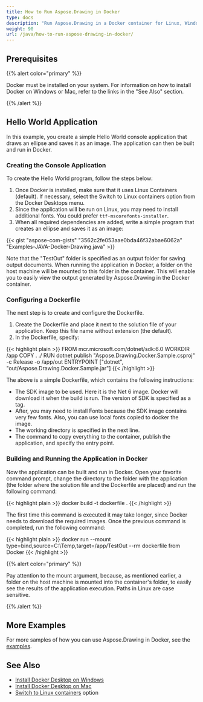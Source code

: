 ```yaml
---
title: How to Run Aspose.Drawing in Docker
type: docs
description: "Run Aspose.Drawing in a Docker container for Linux, Windows Server and any other OS."
weight: 90
url: /java/how-to-run-aspose-drawing-in-docker/
---
```


## Prerequisites

{{% alert color="primary" %}}

Docker must be installed on your system. For information on how to install Docker on Windows or Mac, refer to the links in the "See Also" section.

{{% /alert %}}

## Hello World Application

In this example, you create a simple Hello World console application that draws an ellipse and saves it as an image. The application can then be built and run in Docker.

### Creating the Console Application

To create the Hello World program, follow the steps below:
1. Once Docker is installed, make sure that it uses Linux Containers (default). If necessary, select the Switch to Linux containers option from the Docker Desktops menu.
1. Since the application will be run on Linux, you may need to install additional fonts. You could prefer `ttf-mscorefonts-installer`.
1. When all required dependencies are added, write a simple program that creates an ellipse and saves it as an image:<br>

{{< gist "aspose-com-gists" "3562c2fe053aae0bda46f32abae6062a" "Examples-JAVA-Docker-Drawing.java" >}}

Note that the "TestOut" folder is specified as an output folder for saving output documents. When running the application in Docker, a folder on the host machine will be mounted to this folder in the container. This will enable you to easily view the output generated by Aspose.Drawing in the Docker container.

### Configuring a Dockerfile

The next step is to create and configure the Dockerfile.

1. Create the Dockerfile and place it next to the solution file of your application. Keep this file name without extension (the default).
1. In the Dockerfile, specify:

{{< highlight plain >}}
FROM mcr.microsoft.com/dotnet/sdk:6.0
WORKDIR /app
COPY . ./
RUN dotnet publish "Aspose.Drawing.Docker.Sample.csproj" -c Release -o /app/out
ENTRYPOINT ["dotnet", "out/Aspose.Drawing.Docker.Sample.jar"]
{{< /highlight >}}

The above is a simple Dockerfile, which contains the following instructions:

- The SDK image to be used. Here it is the Net 6 image. Docker will download it when the build is run. The version of SDK is specified as a tag.
- After, you may need to install Fonts because the SDK image contains very few fonts. Also, you can use local fonts copied to docker the image.
- The working directory is specified in the next line.
- The command to copy everything to the container, publish the application, and specify the entry point.

### Building and Running the Application in Docker

Now the application can be built and run in Docker. Open your favorite command prompt, change the directory to the folder with the application (the folder where the solution file and the Dockerfile are placed) and run the following command:

{{< highlight plain >}}
docker build -t dockerfile .
{{< /highlight >}}

The first time this command is executed it may take longer, since Docker needs to download the required images. Once the previous command is completed, run the following command:

{{< highlight plain >}}
docker run --mount type=bind,source=C:\Temp,target=/app/TestOut --rm dockerfile from Docker
{{< /highlight >}}

{{% alert color="primary" %}} 

Pay attention to the mount argument, because, as mentioned earlier, a folder on the host machine is mounted into the container's folder, to easily see the results of the application execution. Paths in Linux are case sensitive.

{{% /alert %}}


## More Examples

For more samples of how you can use Aspose.Drawing in Docker, see the [examples](https://github.com/aspose-drawing/Aspose.Drawing-for-Java).


## See Also

- [Install Docker Desktop on Windows](https://docs.docker.com/docker-for-windows/install/)
- [Install Docker Desktop on Mac](https://docs.docker.com/docker-for-mac/install/)
- [Switch to Linux containers](https://docs.docker.com/docker-for-windows/#switch-between-windows-and-linux-containers) option
